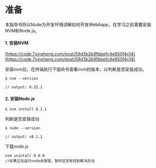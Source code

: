 # 准备

本指导书将以Node为开发环境讲解如何开发WebAapp，在学习之前需要安装NVM和Node.js。

#### 1. 安装NVM

[https://code.7xinsheng.com/post/59d3b2b9fbbefc4e650f4c14](https://code.7xinsheng.com/post/59d3b2b9fbbefc4e650f4c14)

安装nvm后，在终端执行下面命令查看nvm的版本，以判断是否安装成功。

```
$ nvm --version

// output: 0.32.1
```

#### 2. 安装Node.js

```
$ nvm install 8.1.1
```

判断是否安装成功

```
$ node --version

// output: v8.1.1
```



下载node.js
```
nvm unintall 8.0.0
//如果正在运行node会报错，暂时还没有找到解决办法
```
